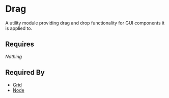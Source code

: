 # Drag

A utility module providing drag and drop functionality for GUI components it is applied to.

## Requires

*Nothing*

## Required By

- [Grid](../../grid/grid.md)
- [Node](../../nodes/node.md)
